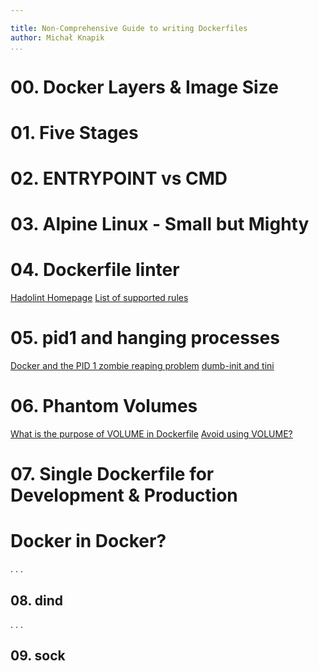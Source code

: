 ```yaml
---

title: Non-Comprehensive Guide to writing Dockerfiles
author: Michał Knapik
...
```


# 00. Docker Layers & Image Size

# 01. Five Stages

# 02. ENTRYPOINT vs CMD

# 03. Alpine Linux - Small but Mighty

# 04. Dockerfile linter

[Hadolint Homepage](https://github.com/hadolint/hadolint)
[List of supported rules](https://github.com/hadolint/hadolint#rules)

# 05. pid1 and hanging processes

[Docker and the PID 1 zombie reaping problem](https://blog.phusion.nl/2015/01/20/docker-and-the-pid-1-zombie-reaping-problem/)
[dumb-init and tini](https://gist.github.com/StevenACoffman/41fee08e8782b411a4a26b9700ad7af5#dumb-init-or-tini)

# 06. Phantom Volumes

[What is the purpose of VOLUME in Dockerfile](https://stackoverflow.com/a/34810191)
[Avoid using VOLUME?](https://stackoverflow.com/a/62068396)

# 07. Single Dockerfile for Development & Production

# Docker in Docker?

. . .

## 08. dind

. . .

## 09. sock
